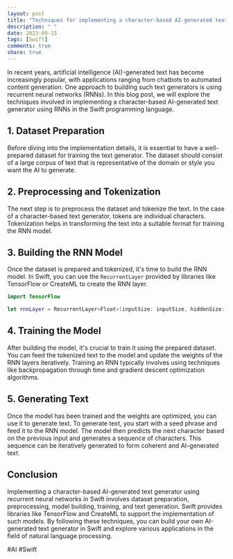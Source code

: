 ```yaml
---
layout: post
title: "Techniques for implementing a character-based AI-generated text generator using recurrent neural networks in Swift"
description: " "
date: 2023-09-15
tags: [Swift]
comments: true
share: true
---
```


In recent years, artificial intelligence (AI)-generated text has become increasingly popular, with applications ranging from chatbots to automated content generation. One approach to building such text generators is using recurrent neural networks (RNNs). In this blog post, we will explore the techniques involved in implementing a character-based AI-generated text generator using RNNs in the Swift programming language.

## 1. Dataset Preparation

Before diving into the implementation details, it is essential to have a well-prepared dataset for training the text generator. The dataset should consist of a large corpus of text that is representative of the domain or style you want the AI to generate.

## 2. Preprocessing and Tokenization

The next step is to preprocess the dataset and tokenize the text. In the case of a character-based text generator, tokens are individual characters. Tokenization helps in transforming the text into a suitable format for training the RNN model.

## 3. Building the RNN Model

Once the dataset is prepared and tokenized, it's time to build the RNN model. In Swift, you can use the `RecurrentLayer` provided by libraries like TensorFlow or CreateML to create the RNN layer.

```swift
import TensorFlow

let rnnLayer = RecurrentLayer<Float>(inputSize: inputSize, hiddenSize: hiddenSize)
```

## 4. Training the Model

After building the model, it's crucial to train it using the prepared dataset. You can feed the tokenized text to the model and update the weights of the RNN layers iteratively. Training an RNN typically involves using techniques like backpropagation through time and gradient descent optimization algorithms.

## 5. Generating Text

Once the model has been trained and the weights are optimized, you can use it to generate text. To generate text, you start with a seed phrase and feed it to the RNN model. The model then predicts the next character based on the previous input and generates a sequence of characters. This sequence can be iteratively generated to form coherent and AI-generated text.

## Conclusion

Implementing a character-based AI-generated text generator using recurrent neural networks in Swift involves dataset preparation, preprocessing, model building, training, and text generation. Swift provides libraries like TensorFlow and CreateML to support the implementation of such models. By following these techniques, you can build your own AI-generated text generator in Swift and explore various applications in the field of natural language processing.

#AI #Swift